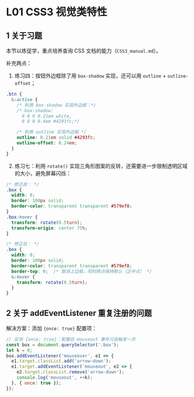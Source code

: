 # L01 CSS3 视觉类特性



## 1 关于习题

本节以练促学，重点培养查询 CSS 文档的能力（`CSS3_manual.md`）。

补充两点：

1. 练习四：按钮外边框除了用 `box-shadow` 实现，还可以用 `outline` + `outline-offset`；

```css
.btn {
  &:active {
    /* 利用 box-shadow 实现外边框：*/
    /* box-shadow: 
      0 0 0 0.21em white, 
      0 0 0 0.4em #4293fc;*/

    /* 利用 outline 实现外边框 */
    outline: 0.21em solid #4293fc;
    outline-offset: 0.24em;
  }
}
```



2. 练习七：利用 `rotate()` 实现三角形图案的反转，还需要进一步限制透明区域的大小，避免屏幕闪烁：

```css
/* 修正前： */
.box {
  width: 0;
  border: 100px solid;
  border-color: transparent transparent #579ef8;
}
.box:hover {
  transform: rotate(0.5turn);
  transform-origin: center 75%;
}

/* 修正后： */
.box {
  width: 0;
  border: 100px solid;
  border-color: transparent transparent #579ef8;
  border-top: 0;  /* 取消上边框，同时原点保持默认（正中点） */
  &:hover {
    transform: rotate(0.5turn);
  }
}
```



## 2 关于 addEventListener 重复注册的问题

解决方案：添加 `{once: true}` 配置项：

```js
// 实测 {once: true}：配置后 mouseout 事件只会触发一次
const box = document.querySelector('.box');
let k = 0;
box.addEventListener('mouseover', e1 => {
  e1.target.classList.add('arrow-down');
  e1.target.addEventListener('mouseout', e2 => {
    e2.target.classList.remove('arrow-down');
    console.log('mouseout', ++k);
  }, { once: true });
});
```

